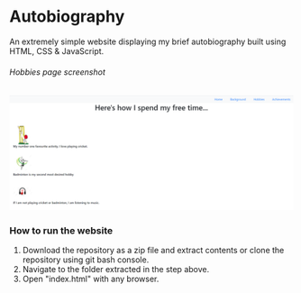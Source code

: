 # Autobiography
An extremely simple website displaying my brief autobiography built using HTML, CSS & JavaScript.

###### Hobbies page screenshot
![Hobbies Page Screenshot](/readme_img/index.png)

### How to run the website
1. Download the repository as a zip file and extract contents or clone the repository using git bash console.
2. Navigate to the folder extracted in the step above.
3. Open "index.html" with any browser.
